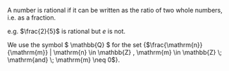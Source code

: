 A number is rational if it can be written as the ratio of two whole
numbers, i.e. as a fraction.

e.g. $\frac{2}{5}$ is rational but $e$ is not.

We use the symbol $ \mathbb{Q} $ for the set
{$\frac{\mathrm{n}}{\mathrm{m}}
| \mathrm{n} \in \mathbb{Z} , \mathrm{m} \in \mathbb{Z} \; \mathrm{and}
\; \mathrm{m} \neq 0$}.

